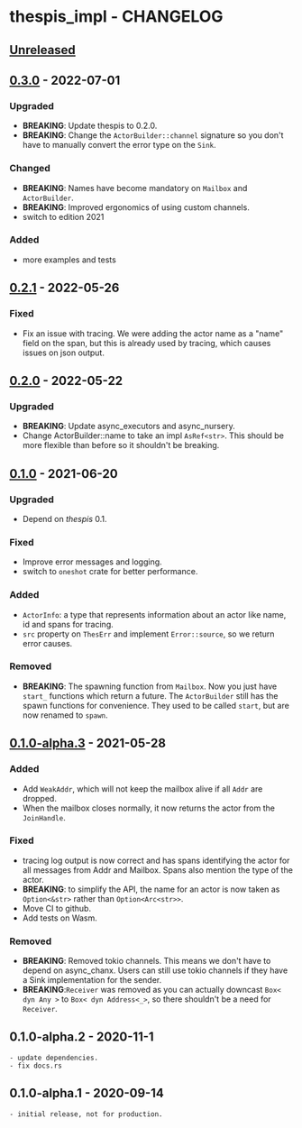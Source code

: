 # thespis_impl - CHANGELOG

## [Unreleased]

[Unreleased]: https://github.com/najamelan/async_executors/compare/release...dev


## [0.3.0] - 2022-07-01

[0.3.0]: https://github.com/najamelan/async_executors/compare/0.2.1...0.3.0

### Upgraded

  - __BREAKING__: Update thespis to 0.2.0.
  - __BREAKING__: Change the `ActorBuilder::channel` signature so you don't
                  have to manually convert the error type on the `Sink`.

### Changed

  - __BREAKING__: Names have become mandatory on `Mailbox` and `ActorBuilder`.
  - __BREAKING__: Improved ergonomics of using custom channels.
  - switch to edition 2021

### Added
  - more examples and tests


## [0.2.1] - 2022-05-26

[0.2.1]: https://github.com/najamelan/async_executors/compare/0.2.0...0.2.1

### Fixed

  - Fix an issue with tracing. We were adding the actor name as a "name" field on the span,
    but this is already used by tracing, which causes issues on json output.

## [0.2.0] - 2022-05-22

[0.2.0]: https://github.com/najamelan/async_executors/compare/0.1.0...0.2.0

### Upgraded
  - __BREAKING__: Update async_executors and async_nursery.
  - Change ActorBuilder::name to take an impl `AsRef<str>`. This should be more flexible than before so it shouldn't be breaking. 


## [0.1.0] - 2021-06-20

[0.1.0]: https://github.com/najamelan/async_executors/compare/0.1.0-alpha.3...0.1.0

### Upgraded

  - Depend on _thespis_ 0.1.

### Fixed

  - Improve error messages and logging.
  - switch to `oneshot` crate for better performance.

### Added

  - `ActorInfo`: a type that represents information about an actor like name, id and spans for tracing.
  - `src` property on `ThesErr` and implement `Error::source`, so we return error causes.

### Removed

  - __BREAKING__: The spawning function from `Mailbox`. Now you just have `start_` functions which return a future. The `ActorBuilder`
    still has the spawn functions for convenience. They used to be called `start`, but are now renamed to `spawn`.


## [0.1.0-alpha.3] - 2021-05-28

[0.1.0-alpha.3]: https://github.com/najamelan/async_executors/compare/0.1.0-alpha.2...0.1.0-alpha.3

### Added
  - Add `WeakAddr`, which will not keep the mailbox alive if all `Addr` are dropped.
  - When the mailbox closes normally, it now returns the actor from the `JoinHandle`.

### Fixed
  - tracing log output is now correct and has spans identifying the actor for all messages from Addr and Mailbox.
    Spans also mention the type of the actor.
  - __BREAKING__: to simplify the API, the name for an actor is now taken as `Option<&str>` rather than `Option<Arc<str>>`.
  - Move CI to github.
  - Add tests on Wasm.

### Removed
  - __BREAKING__: Removed tokio channels. This means we don't have to depend on async_chanx. Users can still use tokio channels
    if they have a Sink implementation for the sender.
  - __BREAKING__:`Receiver` was removed as you can actually downcast `Box< dyn Any >` to `Box< dyn Address<_>`, so there shouldn't
    be a need for `Receiver`.


## 0.1.0-alpha.2 - 2020-11-1

	- update dependencies.
	- fix docs.rs

## 0.1.0-alpha.1 - 2020-09-14

	- initial release, not for production.




